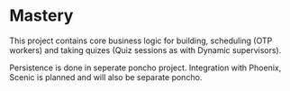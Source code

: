 # Mastery

This project contains core business logic for building, scheduling (OTP workers) and taking quizes (Quiz sessions as with Dynamic supervisors).

Persistence is done in seperate poncho project. Integration with Phoenix, Scenic is planned and will also be separate poncho.
